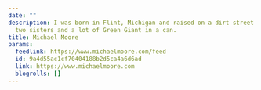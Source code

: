 ```yaml
---
date: ""
description: I was born in Flint, Michigan and raised on a dirt street by loving parents,
  two sisters and a lot of Green Giant in a can.
title: Michael Moore
params:
  feedlink: https://www.michaelmoore.com/feed
  id: 9a4d55ac1cf70404188b2d5ca4a6d6ad
  link: https://www.michaelmoore.com
  blogrolls: []
---
```

